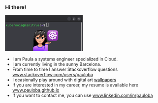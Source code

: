 ### Hi there! <br>

<img src="https://github.com/pauloba/pauloba/blob/main/octogata.png" alt="kubernoia" style="width:50%;"> <br>

- I am Paula a systems engineer specialized in Cloud.
- I am currently living in the sunny Barcelona. 
- From time to time I answer Stackoverflow questions <a href="https://stackoverflow.com/users/3009085/pauloba">www.stackoverflow.com/users/pauloba</a>
- I ocasionally play around with digital art <a href="https://pauloba.github.io/art.html">wallpapers</a>
- If you are interested in my career, my resume is available here <a href="https://pauloba.github.io">www.pauloba.github.io</a>
- If you want to contact me, you can use <a href="https://www.linkedin.com/in/pauloba">www.linkedin.com/in/pauloba</a>
